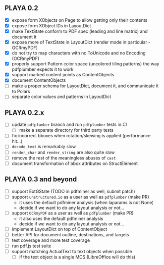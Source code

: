 ## PLAYA 0.2
- [x] expose form XObjects on Page to allow getting only their contents
- [x] expose form XObject IDs in LayoutDict
- [x] make TextState conform to PDF spec (leading and line matrix) and document it
- [x] expose more of TextState in LayoutDict (render mode in particular - OCRmyPDF)
- [x] do not try to map characters with no ToUnicode and no Encoding (OCRmyPDF)
- [x] properly support Pattern color space (uncolored tiling patterns) the
      way pdfplumber expects it to work
- [x] support marked content points as ContentObjects
- [x] document ContentObjects
- [ ] make a proper schema for LayoutDict, document it, and communicate it to Polars
- [ ] separate color values and patterns in LayoutDict

## PLAYA 0.2.x
- [ ] update `pdfplumber` branch and run `pdfplumber` tests in CI
  - [ ] make a separate directory for third party tests
- [ ] fix incorrect bboxes when rotation/skewing is applied (performance hit...)
- [ ] `decode_text` is remarkably slow
- [ ] `render_char` and `render_string` are also quite slow
- [ ] remove the rest of the meaningless abuses of `cast`
- [ ] document transformation of bbox attributes on StructElement

## PLAYA 0.3 and beyond
- [ ] support ExtGState (TODO in pdfminer as well, submit patch)
- [ ] support `unstructured.io` as a user as well as `pdfplumber` (make PR)
  - it uses the default pdfminer analysis (when laparams is not None)
  - decide if we want to do any layout analysis or not...
- [ ] support `OCRmyPDF` as a user as well as `pdfplumber` (make PR)
  - it also uses the default pdfminer analysis
  - decide if we want to do any layout analysis or not...
- [ ] implement LayoutDict on top of ContentObject
- [ ] better API for document outline, destinations, and targets
- [ ] test coverage and more test coverage
- [ ] run pdf.js test suite
- [ ] support matching ActualText to text objects when possible
  - [ ] if the text object is a single MCS (LibreOffice will do this)
